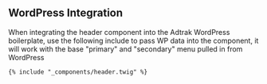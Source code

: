 ## WordPress Integration

When integrating the header component into the Adtrak WordPress boilerplate, use the following include to pass WP data into the component, it will work with the base "primary" and "secondary" menu pulled in from WordPress

```
{% include "_components/header.twig" %}
```